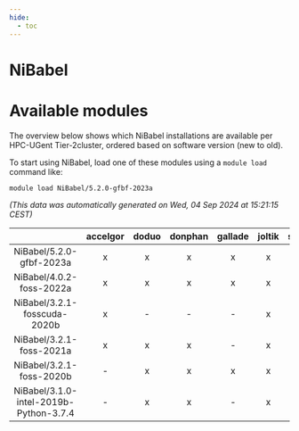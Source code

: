 ```yaml
---
hide:
  - toc
---
```


NiBabel
=======

# Available modules


The overview below shows which NiBabel installations are available per HPC-UGent Tier-2cluster, ordered based on software version (new to old).

To start using NiBabel, load one of these modules using a `module load` command like:

```shell
module load NiBabel/5.2.0-gfbf-2023a
```

*(This data was automatically generated on Wed, 04 Sep 2024 at 15:21:15 CEST)*  

| |accelgor|doduo|donphan|gallade|joltik|shinx|skitty|
| :---: | :---: | :---: | :---: | :---: | :---: | :---: | :---: |
|NiBabel/5.2.0-gfbf-2023a|x|x|x|x|x|x|x|
|NiBabel/4.0.2-foss-2022a|x|x|x|x|x|-|x|
|NiBabel/3.2.1-fosscuda-2020b|x|-|-|-|x|-|-|
|NiBabel/3.2.1-foss-2021a|x|x|x|-|x|-|x|
|NiBabel/3.2.1-foss-2020b|-|x|x|x|x|-|x|
|NiBabel/3.1.0-intel-2019b-Python-3.7.4|-|x|x|-|x|-|x|
